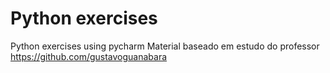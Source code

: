 # Python exercises
  Python exercises using pycharm
Material baseado em estudo do professor https://github.com/gustavoguanabara
